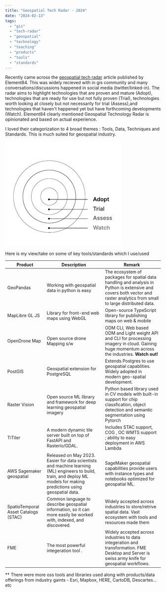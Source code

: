 ```yaml
---
title: "Geospatial Tech Radar - 2024"
date: "2024-02-13" 
tags:
  - "gis"
  - "tech-radar"
  - "geospatial"
  - "technology"
  - "teaching"
  - "products"
  - "tools"
  - "standards"
---
```


Recently came across the [geospatial tech radar](https://www.element84.com/geospatial/announcing-our-2023-geospatial-tech-radar) article published by Element84.
This was widely recieved with in gis community and many conversations/discussions happened in social media (twitter/linked-in). The radar aims to highlight technologies that are proven and mature (Adopt), technologies that are ready for use but not fully proven (Trial), technologies worth looking at closely but not necessarily for trial (Assess),and technologies that haven't happened yet but have forthcoming developments (Watch). Element84 clearly mentioned Geospatial Technology Radar is opinionated and based on actual experience. 

I loved their categorization to 4 broad themes : Tools, Data, Techniques and Standards.  This is much suited for geospatial industry. 

![](../images/radar.png)


Here is my view/take on some  of key tools/standards which I use/used 

| Product |  Description | Remark
| --- | --- | --- | 
| GeoPandas |  Working with geospatial data in python is easy | The ecosystem of packages for spatial data handling and analysis in Python is extensive and covers both vector and raster analytics from small to large distributed data. 
| MapLibre GL JS | Library for front-end web maps using WebGL | Open-source TypeScript library for publishing maps on web & mobile
| OpenDrone Map | Open source drone Mapping s/w | ODM CLI, Web based ODM and Light weight API and CLI for processing imagery in cloud. Gaining huge momentum across the industries. **Watch out!**
| PostGIS | Geospatial extension for PostgreSQL | Extends Postgres to use geospatial capablities. Widely adopted in modern geo-spatial development. 
| Raster Vision | Open source ML library and framework for deep learning geospatial imagery | Python based library  used in CV models  with built-in support for chip classfication, object detection and semantic segmentation using Pytorch
| TiTiler | A modern dynamic tile server built on top of FastAPI and Rasterio/GDAL. | Includes STAC support, COG , OC WMTS support ; ability to easy deployment in AWS Lambda 
| AWS Sagemaker geospatial | Released on May 2023. Easier for data scientists and machine learning (ML) engineers to build, train, and deploy ML models for making predictions using geospatial data.  | SageMaker geospatial capabilities provide users with instance types and notebooks optimized for geospatial ML.  
| SpatioTemporal Asset Catalogs (STAC) | Common language to describe geospatial information, so it can more easily be worked with, indexed, and discovered.  | Widely accepted across industries to store/retrive spatial data. Vast ecosystem with tools and resources made them  
| FME | The most powerful integeration tool .  | Widely accepted across industries to data integeration and transformation. FME Desktop and Server is swiss army knife for geospatial workflows. 

** There were more oss tools and libraries used along with products/data offerings from industry gaints - Esri, Mapbox, HERE, CartoDB, Descartes... etc 